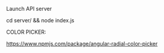 Launch API server

cd server/ && node index.js

COLOR PICKER:

https://www.npmjs.com/package/angular-radial-color-picker

